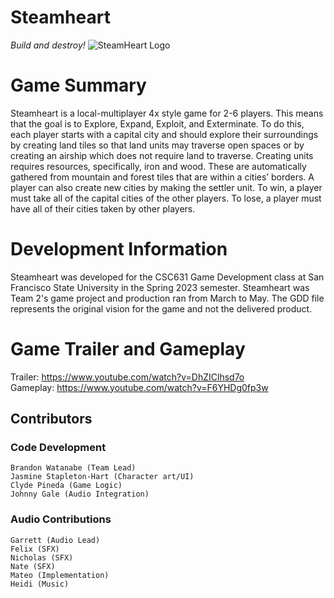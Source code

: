 # Steamheart
_Build and destroy!_
![SteamHeart Logo](https://github.com/Burned357Waffles/Steamheart/blob/main/Assets/Steamheart_Logo.png)

# Game Summary
Steamheart is a local-multiplayer 4x style game for 2-6 players. This means that the goal is to Explore, Expand, Exploit, and Exterminate. To do this, each player starts with a capital city and should explore their surroundings by creating land tiles so that land units may traverse open spaces or by creating an airship which does not require land to traverse. Creating units requires resources, specifically, iron and wood. These are automatically gathered from mountain and forest tiles that are within a cities’ borders. A player can also create new cities by making the settler unit. To win, a player must take all of the capital cities of the other players. To lose, a player must have all of their cities taken by other players.

# Development Information
Steamheart was developed for the CSC631 Game Development class at San Francisco State University in the Spring 2023 semester. Steamheart was Team 2's game project and production ran from March to May. The GDD file represents the original vision for the game and not the delivered product.

# Game Trailer and Gameplay
Trailer: https://www.youtube.com/watch?v=DhZIClhsd7o \
Gameplay: https://www.youtube.com/watch?v=F6YHDg0fp3w

## Contributors
### Code Development
```
Brandon Watanabe (Team Lead) 
Jasmine Stapleton-Hart (Character art/UI)
Clyde Pineda (Game Logic)
Johnny Gale (Audio Integration)
```
### Audio Contributions
```
Garrett (Audio Lead) 
Felix (SFX)
Nicholas (SFX)
Nate (SFX)
Mateo (Implementation)
Heidi (Music) 
```
